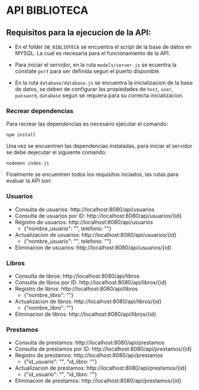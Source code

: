 # API BIBLIOTECA

## Requisitos para la ejecucion de la API:

- En el folder ``DB_BIBLIOTECA`` se encuentra el script de la base de datos en MYSQL. La cual es necesaria para el funcionamiento de la API.

- Para iniciar el servidor, en la ruta `models/server.js` se ecuentra la constate `port` para ser definida segun el puerto disponible.

- En la ruta `database/database.js` se encuentra la inicializacion de la base de datos, se deben de configurar las propiedades de `host`, `user`, `password`, `database` segun se requiera para su correcta inicializacion.

### Recrear dependencias

Para recrear las dependencias es necesario ejecutar el comando:
```
npm install
```
Una vez se encuentren las dependencias instaladas, para iniciar el servidor se debe dejecutar el siguiente comando:
```
nodemon index.js
```
Finalmente se encuentren todos los requisitos inciados, las rutas para evaluar la API son:

### Usuarios

- Consulta de usuarios: http://localhost:8080/api/usuarios
- Consulta de usuarios por ID: http://localhost:8080/api/usuarios/{id}
- Registro de usuarios: http://localhost:8080/api/usuarios
    - {"nombre_usuario": "", telefono: ""}
- Actualizacion de usuarios: http://localhost:8080/api/usuarios/{id}
    - {"nombre_usuario": "", telefono: ""}
- Eliminacion de usuarios: http://localhost:8080/api/usuarios/{id}

### Libros

- Consulta de libros: http://localhost:8080/api/libros
- Consulta de libros por ID: http://localhost:8080/api/libros/{id}
- Registro de libros: http://localhost:8080/api/libros
    - {"nombre_libro": ""}
- Actualizacion de libros: http://localhost:8080/api/libros/{id}
    - {"nombre_libro": ""}
- Eliminacion de libros: http://localhost:8080/api/libros/{id}

### Prestamos

- Consulta de prestamos: http://localhost:8080/api/prestamos
- Consulta de prestamos por ID: http://localhost:8080/api/prestamos/{id}
- Registro de prestamos: http://localhost:8080/api/prestamos
    - {"id_usuario": "", "id_libro: ""}
- Actualizacion de prestamos: http://localhost:8080/api/prestamos/{id}
    - {"id_usuario": "", "id_libro: ""}
- Eliminacion de prestamos: http://localhost:8080/api/prestamos/{id}
